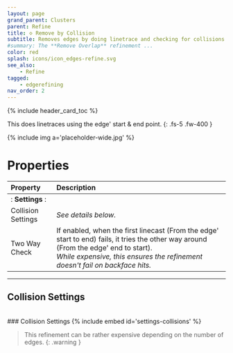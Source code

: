 ```yaml
---
layout: page
grand_parent: Clusters
parent: Refine
title: 🝔 Remove by Collision
subtitle: Removes edges by doing linetrace and checking for collisions.
#summary: The **Remove Overlap** refinement ...
color: red
splash: icons/icon_edges-refine.svg
see_also:
    - Refine
tagged: 
    - edgerefining
nav_order: 2
---
```


{% include header_card_toc %}

This does linetraces using the edge' start & end point.
{: .fs-5 .fw-400 } 

{% include img a='placeholder-wide.jpg' %}

# Properties

| Property       | Description          |
|:-------------|:------------------|
|: **Settings** :|
| Collision Settings         | *See details below.* |
| Two Way Check           | If enabled, when the first linecast (From the edge' start to end) fails, it tries the other way around (From the edge' end to start).<br>*While expensive, this ensures the refinement doesn't fail on backface hits.*|


---
## Collision Settings
<br>
### Collision Settings
{% include embed id='settings-collisions' %}


> This refinement can be rather expensive depending on the number of edges.
{: .warning }